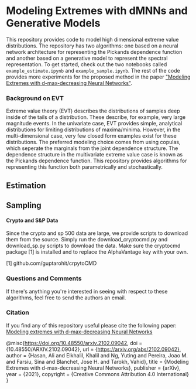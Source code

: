 # Modeling Extremes with dMNNs and Generative Models

This repository provides code to model high dimensional extreme value distributions. The repository has two algorithms: one based on a neural network architecture for representing the Pickands dependence function and another based on a generative model to represent the spectral representation. To get started, check out the two notebooks called `example_estimate.ipynb` and `example_sample.ipynb`. The rest of the code provides more experiments for the proposed method in the paper ["Modeling Extremes with d-max-decreasing Neural Networks"](https://arxiv.org/abs/2102.09042).

### Background on EVT
Extreme value theory (EVT) describes the distributions of samples deep inside of the tails of a distribution. These describe, for example, very large magnitude events. 
In the univariate case, EVT provides simple, analytical distributions for limiting distributions of maxima/minima. 
However, in the multi-dimensional case, very few closed form examples exist for these distributions.
The preferred modeling choice comes from using copulas, which seperate the marginals from the joint dependence structure. 
The dependence structure in the multivariate extreme value case is known as the Pickands dependence function. 
This repository provides algorithms for representing this function both parametrically and stochastically. 

## Estimation

## Sampling

#### Crypto and S&P Data
Since the crypto and sp 500 data are large, we provide scripts to download them from the source. 
Simply run the download_cryptocmd.py and download_sp.py scripts to download the data.
Make sure the cryptocmd package [1] is installed and to replace the AlphaVantage key with your own.

[1] github.com/guptarohit/crpytoCMD

### Questions and Comments
If there's anything you're interested in seeing with respect to these algorithms, feel free to send the authors an email.

### Citation 
If you find any of this repository useful please cite the following paper:
[Modeling extremes with d-max-decreasing Neural Networks](https://arxiv.org/abs/2102.09042)

@misc{https://doi.org/10.48550/arxiv.2102.09042,
  doi = {10.48550/ARXIV.2102.09042},
  url = {https://arxiv.org/abs/2102.09042},
  author = {Hasan, Ali and Elkhalil, Khalil and Ng, Yuting and Pereira, Joao M. and Farsiu, Sina and Blanchet, Jose H. and Tarokh, Vahid},
  title = {Modeling Extremes with d-max-decreasing Neural Networks},
  publisher = {arXiv},
  year = {2021},
  copyright = {Creative Commons Attribution 4.0 International}
}

